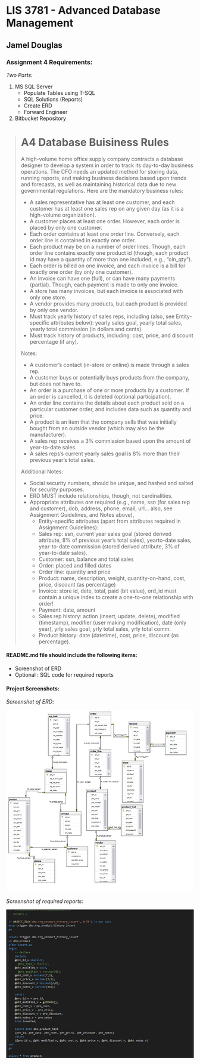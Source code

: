 # LIS 3781 - Advanced Database Management

## Jamel Douglas

### Assignment 4 Requirements:

*Two Parts:*

1. MS SQL Server
    - Populate Tables using T-SQL
    - SQL Solutions (Reports)
    - Create ERD
    - Forward Engineer
2. Bitbucket Repository 

> # A4 Database Buisiness Rules
> 
> A high-volume home office supply company contracts a database designer to develop a system in order to
track its day-to-day business operations. The CFO needs an updated method for storing data, running
reports, and making business decisions based upon trends and forecasts, as well as maintaining historical
data due to new governmental regulations. Here are the mandatory business rules:
> - A sales representative has at least one customer, and each customer has at least one sales rep on any
given day (as it is a high-volume organization).
> - A customer places at least one order. However, each order is placed by only one customer.
> - Each order contains at least one order line. Conversely, each order line is contained in exactly one order.
> - Each product may be on a number of order lines. Though, each order line contains exactly one product
id (though, each product id may have a quantity of more than one included, e.g., “oln_qty”).
> - Each order is billed on one invoice, and each invoice is a bill for exactly one order (by only one
customer).
> - An invoice can have one (full), or can have many payments (partial). Though, each payment is made to
only one invoice.
> - A store has many invoices, but each invoice is associated with only one store.
> - A vendor provides many products, but each product is provided by only one vendor.
> - Must track yearly history of sales reps, including (also, see Entity-specific attributes below): yearly sales
goal, yearly total sales, yearly total commission (in dollars and cents).
> - Must track history of products, including: cost, price, and discount percentage (if any).
>
> Notes:
>
> - A customer’s contact (in-store or online) is made through a sales rep.
> - A customer buys or potentially buys products from the company, but does not have to.
> - An order is a purchase of one or more products by a customer. If an order is cancelled, it is deleted
(optional participation).
> - An order line contains the details about each product sold on a particular customer order, and includes
data such as quantity and price.
> - A product is an item that the company sells that was initially bought from an outside vendor (which may
also be the manufacturer).
> - A sales rep receives a 3% commission based upon the amount of year-to-date sales.
> - A sales reps’s current yearly sales goal is 8% more than their previous year’s total sales.
>
> Additional Notes:
>
> - Social security numbers, should be unique, and hashed and salted for security purposes.
> - ERD MUST include relationships, though, not cardinalities.
> - Appropriate attributes *are* required (e.g., name, ssn (for sales rep and customer), dob, address,
phone, email, url… also, see Assignment Guidelines, and Notes above), 
>   + Entity-specific attributes (apart from attributes required in Assignment Guidelines):
>   + Sales rep: ssn, current year sales goal (stored derived attribute, 8% of previous year’s total sales), yearto-date sales, year-to-date commission (stored derived attribute, 3% of year-to-date sales).
>   + Customer: ssn, balance and total sales
>   + Order: placed and filled dates
>   + Order line: quantity and price
>   + Product: name, description, weight, quantity-on-hand, cost, price, discount (as percentage)
>   + Invoice: store id, date, total, paid (bit value), ord_id must contain a unique index to create a one-to-one
relationship with order!
>   + Payment: date, amount
>   + Sales rep history: action (insert, update, delete), modified (timestamp), modifier (user making
modification), date (only year), yrly sales goal, yrly total sales, yrly total comm.
>   + Product history: date (datetime), cost, price, discount (as percentage).


#### README.md file should include the following items:

* Screenshot of ERD
* Optional : SQL code for required reports

#### Project Screenshots:

*Screenshot of ERD*:

![ERD Screenshot](img/erd.png)

*Screenshot of required reports*:

![Screenshot of required reports](img/reports.png)

